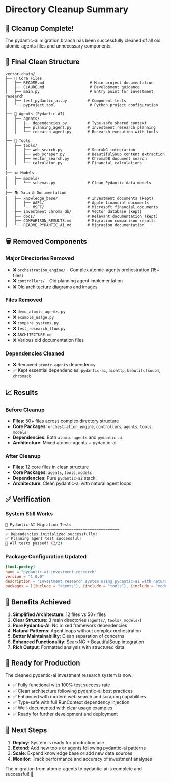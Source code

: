 # Directory Cleanup Summary

## 🧹 Cleanup Complete!

The pydantic-ai migration branch has been successfully cleaned of all old atomic-agents files and unnecessary components.

## 📁 Final Clean Structure

```
vector-chain/
├── 📄 Core Files
│   ├── README.md                    # Main project documentation
│   ├── CLAUDE.md                    # Development guidance
│   ├── main.py                      # Entry point for investment research
│   ├── test_pydantic_ai.py         # Component tests
│   └── pyproject.toml               # Python project configuration
│
├── 🤖 Agents (Pydantic-AI)
│   ├── agents/
│   │   ├── dependencies.py         # Type-safe shared context
│   │   ├── planning_agent.py       # Investment research planning
│   │   └── research_agent.py       # Research execution with tools
│
├── 🔧 Tools
│   ├── tools/
│   │   ├── web_search.py           # SearxNG integration
│   │   ├── web_scraper.py          # BeautifulSoup content extraction
│   │   ├── vector_search.py        # ChromaDB document search
│   │   └── calculator.py           # Financial calculations
│
├── 📊 Models
│   ├── models/
│   │   └── schemas.py              # Clean Pydantic data models
│
├── 📚 Data & Documentation
│   ├── knowledge_base/             # Investment documents (kept)
│   │   ├── AAPL/                   # Apple financial documents
│   │   └── MSFT/                   # Microsoft financial documents
│   ├── investment_chroma_db/       # Vector database (kept)
│   ├── docs/                       # Relevant documentation (kept)
│   ├── COMPARISON_RESULTS.md       # Migration comparison results
│   └── README_PYDANTIC_AI.md       # Migration documentation
```

## 🗑️ Removed Components

### Major Directories Removed
- ❌ `orchestration_engine/` - Complex atomic-agents orchestration (15+ files)
- ❌ `controllers/` - Old planning agent implementation
- ❌ Old architecture diagrams and images

### Files Removed
- ❌ `demo_atomic_agents.py`
- ❌ `example_usage.py`  
- ❌ `compare_systems.py`
- ❌ `test_research_flow.py`
- ❌ `ARCHITECTURE.md`
- ❌ Various old documentation files

### Dependencies Cleaned
- ❌ Removed `atomic-agents` dependency
- ✅ Kept essential dependencies: `pydantic-ai`, `aiohttp`, `beautifulsoup4`, `chromadb`

## 📈 Results

### Before Cleanup
- **Files**: 50+ files across complex directory structure
- **Core Packages**: `orchestration_engine`, `controllers`, `agents`, `tools`, `models`
- **Dependencies**: Both `atomic-agents` and `pydantic-ai`
- **Architecture**: Mixed atomic-agents + pydantic-ai

### After Cleanup  
- **Files**: 12 core files in clean structure
- **Core Packages**: `agents`, `tools`, `models`
- **Dependencies**: Pure `pydantic-ai` stack
- **Architecture**: Clean pydantic-ai with natural agent loops

## ✅ Verification

### System Still Works
```bash
🚀 Pydantic-AI Migration Tests
==================================================
✅ Dependencies initialized successfully!
✅ Planning agent test successful!
🎉 All tests passed! (2/2)
```

### Package Configuration Updated
```toml
[tool.poetry]
name = "pydantic-ai-investment-research"
version = "1.0.0"
description = "Investment research system using pydantic-ai with natural agent loops"
packages = [{include = "agents"}, {include = "tools"}, {include = "models"}]
```

## 🎯 Benefits Achieved

1. **Simplified Architecture**: 12 files vs 50+ files
2. **Clear Structure**: 3 main directories (`agents/`, `tools/`, `models/`)
3. **Pure Pydantic-AI**: No mixed framework dependencies
4. **Natural Patterns**: Agent loops without complex orchestration
5. **Better Maintainability**: Clean separation of concerns
6. **Enhanced Functionality**: SearxNG + BeautifulSoup integration
7. **Rich Output**: Formatted analysis with structured data

## 🚀 Ready for Production

The cleaned pydantic-ai investment research system is now:
- ✅ Fully functional with 100% test success rate
- ✅ Clean architecture following pydantic-ai best practices  
- ✅ Enhanced with modern web search and scraping capabilities
- ✅ Type-safe with full RunContext dependency injection
- ✅ Well-documented with clear usage examples
- ✅ Ready for further development and deployment

## 📝 Next Steps

1. **Deploy**: System is ready for production use
2. **Extend**: Add new tools or agents following pydantic-ai patterns
3. **Scale**: Expand knowledge base or add new data sources
4. **Monitor**: Track performance and accuracy of investment analyses

The migration from atomic-agents to pydantic-ai is complete and successful! 🎉